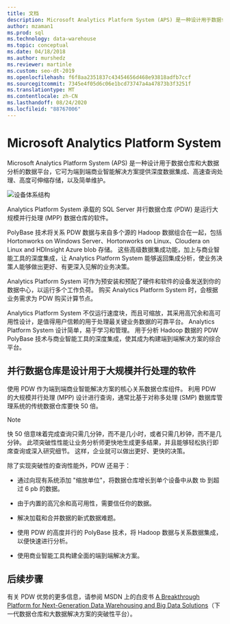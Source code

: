 ```yaml
---
title: 文档
description: Microsoft Analytics Platform System (APS) 是一种设计用于数据仓库和大数据分析的数据平台，它可为端到端商业智能解决方案提供深度数据集成、高速查询处理、高度可伸缩存储，以及简单维护。
author: mzaman1
ms.prod: sql
ms.technology: data-warehouse
ms.topic: conceptual
ms.date: 04/18/2018
ms.author: murshedz
ms.reviewer: martinle
ms.custom: seo-dt-2019
ms.openlocfilehash: f6f8aa2351837c43454656d468e93818adfb7ccf
ms.sourcegitcommit: 7345e4f05d6c06e1bcd73747a4a47873b3f3251f
ms.translationtype: MT
ms.contentlocale: zh-CN
ms.lasthandoff: 08/24/2020
ms.locfileid: "88767006"
---
```

# <a name="microsoft-analytics-platform-system"></a>Microsoft Analytics Platform System

Microsoft Analytics Platform System (APS) 是一种设计用于数据仓库和大数据分析的数据平台，它可为端到端商业智能解决方案提供深度数据集成、高速查询处理、高度可伸缩存储，以及简单维护。

![设备体系结构](media/architecture-high-level.png "设备体系结构")

Analytics Platform System 承载的 SQL Server 并行数据仓库 (PDW) 是运行大规模并行处理 (MPP) 数据仓库的软件。

PolyBase 技术将关系 PDW 数据与来自多个源的 Hadoop 数据组合在一起，包括 Hortonworks on Windows Server、Hortonworks on Linux、Cloudera on Linux and HDInsight Azure blob 存储。 这些高级数据集成功能，加上与商业智能工具的深度集成，让 Analytics Platform System 能够返回集成分析，使业务决策人能够做出更好、有更深入见解的业务决策。

Analytics Platform System 可作为预安装和预配了硬件和软件的设备发送到你的数据中心，以运行多个工作负荷。 购买 Analytics Platform System 时，会根据业务需求为 PDW 购买计算节点。

Analytics Platform System 不仅运行速度块，而且可缩放，其采用高冗余和高可用性设计，是值得用户信赖的用于处理最关键业务数据的可靠平台。 Analytics Platform System 设计简单，易于学习和管理。 用于分析 Hadoop 数据的 PDW PolyBase 技术与商业智能工具的深度集成，使其成为构建端到端解决方案的综合平台。

## <a name="parallel-data-warehouse-software-designed-for-massively-parallel-processing"></a>并行数据仓库是设计用于大规模并行处理的软件

使用 PDW 作为端到端商业智能解决方案的核心关系数据仓库组件。 利用 PDW 的大规模并行处理 (MPP) 设计进行查询，通常比基于对称多处理 (SMP) 数据库管理系统的传统数据仓库要快 50 倍。

> [!NOTE]
> 快 50 倍意味着完成查询只需几分钟，而不是几小时，或者只需几秒钟，而不是几分钟。 此项突破性性能让业务分析师更快地生成更多结果，并且能够轻松执行即席查询或深入研究细节。 这样，企业就可以做出更好、更快的决策。

除了实现突破性的查询性能外，PDW 还易于：

- 通过向现有系统添加 "缩放单位"，将数据仓库增长到单个设备中从数 tb 到超过 6 pb 的数据。

- 由于内置的高冗余和高可用性，需要信任你的数据。

- 解决加载和合并数据的新式数据难题。

- 使用 PDW 的高度并行的 PolyBase 技术，将 Hadoop 数据与关系数据集成，以便快速进行分析。

- 使用商业智能工具构建全面的端到端解决方案。

## <a name="next-steps"></a>后续步骤

有关 PDW 优势的更多信息，请参阅 MSDN 上的白皮书 [A Breakthrough Platform for Next-Generation Data Warehousing and Big Data Solutions](/previous-versions/sql/sql-server-2012/dn520808(v=msdn.10))（下一代数据仓库和大数据解决方案的突破性平台）。